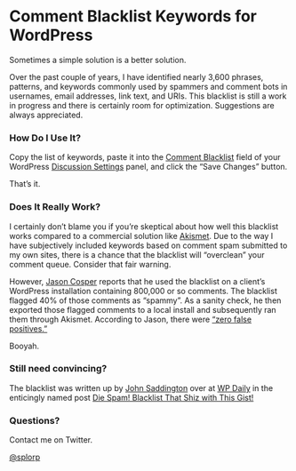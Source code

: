 # Comment Blacklist Keywords for WordPress

Sometimes a simple solution is a better solution.

Over the past couple of years, I have identified nearly 3,600 phrases, patterns, and keywords commonly used by spammers and comment bots in usernames, email addresses, link text, and URIs. This blacklist is still a work in progress and there is certainly room for optimization. Suggestions are always appreciated.

### How Do I Use It?

Copy the list of keywords, paste it into the [Comment Blacklist](http://codex.wordpress.org/Combating_Comment_Spam#Comment_Blacklist) field of your WordPress [Discussion Settings](http://codex.wordpress.org/Settings_Discussion_Screen) panel, and click the “Save Changes” button.

That’s it.

### Does It Really Work?

I certainly don’t blame you if you’re skeptical about how well this blacklist works compared to a commercial solution like [Akismet](http://akismet.com/). Due to the way I have subjectively included keywords based on comment spam submitted to my own sites, there is a chance that the blacklist will “overclean” your comment queue. Consider that fair warning.

However, [Jason Cosper](https://github.com/boogah) reports that he used the blacklist on a client’s WordPress installation containing 800,000 or so comments. The blacklist flagged 40% of those comments as “spammy”. As a sanity check, he then exported those flagged comments to a local install and subsequently ran them through Akismet. According to Jason, there were [“zero false positives.”](https://twitter.com/boogah/status/292031513590128640)

Booyah.

### Still need convincing?

The blacklist was written up by [John Saddington](http://john.do/) over at [WP Daily](http://john.do/) in the enticingly named post [Die Spam! Blacklist That Shiz with This Gist!](http://wpdaily.co/comment-blacklist-gist/)

### Questions?

Contact me on Twitter.

[@splorp](https://twitter.com/splorp)